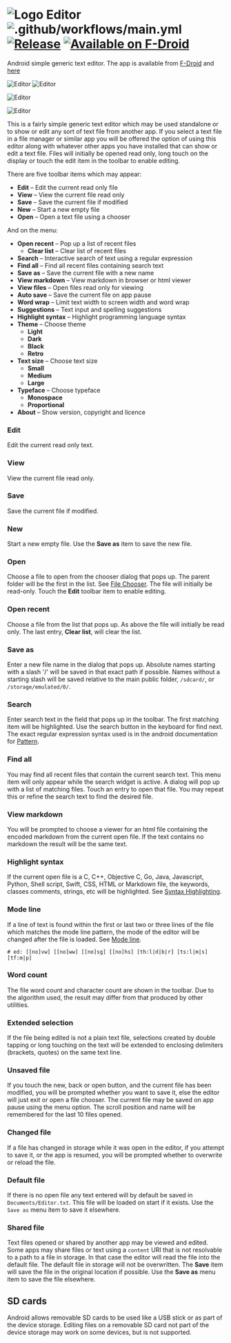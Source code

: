 # ![Logo](src/main/res/drawable-hdpi/ic_launcher.png) Editor ![.github/workflows/main.yml](https://github.com/billthefarmer/editor/workflows/.github/workflows/main.yml/badge.svg) [![Release](https://img.shields.io/github/release/billthefarmer/editor.svg?logo=github)](https://github.com/billthefarmer/editor/releases) [![Available on F-Droid](https://f-droid.org/wiki/images/c/ca/F-Droid-button_available-on_smaller.png)](https://f-droid.org/packages/org.billthefarmer.editor)

Android simple generic text editor. The app is available from
[F-Droid](https://f-droid.org/packages/org.billthefarmer.editor)
and [here](https://github.com/billthefarmer/editor/releases)

![Editor](https://github.com/billthefarmer/billthefarmer.github.io/raw/master/images/Editor.png) ![Editor](https://github.com/billthefarmer/billthefarmer.github.io/raw/master/images/Editor-chooser.png)

![Editor](https://github.com/billthefarmer/billthefarmer.github.io/raw/master/images/Editor-landscape.png)

![Editor](https://github.com/billthefarmer/billthefarmer.github.io/raw/master/images/Editor-syntax.png)

This is a fairly simple generic text editor which may be used
standalone or to show or edit any sort of text file from another
app. If you select a text file in a file manager or similar app you
will be offered the option of using this editor along with whatever
other apps you have installed that can show or edit a text file. Files
will initially be opened read only, long touch on the display or touch
the edit item in the toolbar to enable editing.

There are five toolbar items which may appear:
* **Edit** &ndash; Edit the current read only file
* **View** &ndash; View the current file read only
* **Save** &ndash; Save the current file if modified
* **New** &ndash; Start a new empty file
* **Open** &ndash; Open a text file using a chooser

And on the menu:
* **Open recent** &ndash; Pop up a list of recent files
  * **Clear list** &ndash; Clear list of recent files
* **Search** &ndash; Interactive search of text using a regular
    expression
* **Find all** &ndash; Find all recent files containing search text
* **Save as** &ndash; Save the current file with a new name
* **View markdown** &ndash; View markdown in browser or html viewer
* **View files** &ndash; Open files read only for viewing
* **Auto save** &ndash; Save the current file on app pause
* **Word wrap** &ndash; Limit text width to screen width and word wrap
* **Suggestions** &ndash; Text input and spelling suggestions
* **Highlight syntax** &ndash; Highlight programming language syntax
* **Theme** &ndash; Choose theme
  * **Light**
  * **Dark**
  * **Black**
  * **Retro**
* **Text size** &ndash; Choose text size
  * **Small**
  * **Medium**
  * **Large**
* **Typeface** &ndash; Choose typeface
  * **Monospace**
  * **Proportional**
* **About** &ndash; Show version, copyright and licence

### Edit
Edit the current read only text.

### View
View the current file read only.

### Save
Save the current file if modified.

### New
Start a new empty file. Use the **Save as** item to save the new file.

### Open
Choose a file to open from the chooser dialog that pops up. The parent
folder will be the first in the list. See [File
Chooser](Chooser.md). The file will initially be read-only. Touch the
**Edit** toolbar item to enable editing.

### Open recent
Choose a file from the list that pops up. As above the file will
initially be read only. The last entry, **Clear list**, will clear the
list.

### Save as
Enter a new file name in the dialog that pops up. Absolute names
starting with a slash '/' will be saved in that exact path if
possible. Names without a starting slash will be saved relative to the
main public folder, `/sdcard/`, or `/storage/emulated/0/`.

### Search
Enter search text in the field that pops up in the toolbar. The first
matching item will be highlighted. Use the search button in the
keyboard for find next. The exact regular expression syntax used is in
the android documentation for
[Pattern](https://developer.android.com/reference/java/util/regex/Pattern#sum).

### Find all
You may find all recent files that contain the current search
text. This menu item will only appear while the search widget is
active. A dialog will pop up with a list of matching files. Touch an
entry to open that file. You may repeat this or refine the search text
to find the desired file.

### View markdown
You will be prompted to choose a viewer for an html file containing
the encoded markdown from the current open file. If the text contains
no markdown the result will be the same text.

### Highlight syntax
If the current open file is a C, C++, Objective C, Go, Java,
Javascript, Python, Shell script, Swift, CSS, HTML or Markdown file,
the keywords, classes comments, strings, etc will be highlighted. See
[Syntax Highlighting](Syntax.md).

### Mode line
If a line of text is found within the first or last two or three lines
of the file which matches the mode line pattern, the mode of the
editor will be changed after the file is loaded. See [Mode
line](Mode.md).
```
# ed: [[no]vw] [[no]ww] [[no]sg] [[no]hs] [th:l|d|b|r] [ts:l|m|s] [tf:m|p]
```

### Word count
The file word count and character count are shown in the toolbar. Due
to the algorithm used, the result may differ from that produced by
other utilities.

### Extended selection
If the file being edited is not a plain text file, selections created
by double tapping or long touching on the text will be extended to
enclosing delimiters (brackets, quotes) on the same text line.

### Unsaved file
If you touch the new, back or open button, and the current file has been
modified, you will be prompted whether you want to save it, else the
editor will just exit or open a file chooser. The current file may be
saved on app pause using the menu option. The scroll position and name
will be remembered for the last 10 files opened.

### Changed file
If a file has changed in storage while it was open in the editor, if
you attempt to save it, or the app is resumed, you will be prompted
whether to overwrite or reload the file.

### Default file
If there is no open file any text entered will by default be saved in
`Documents/Editor.txt`. This file will be loaded on start if it
exists. Use the `Save as` menu item to save it elsewhere.

### Shared file
Text files opened or shared by another app may be viewed and
edited. Some apps may share files or text using a `content` URI that
is not resolvable to a path to a file in storage. In that case the
editor will read the file into the default file. The default file in
storage will not be overwritten. The **Save** item will save the file
in the original location if possible. Use the **Save as** menu item to
save the file elsewhere.

## SD cards
Android allows removable SD cards to be used like a USB stick or as
part of the device storage. Editing files on a removable SD card not
part of the device storage may work on some devices, but is not
supported.
